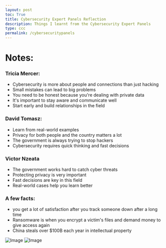 ```yaml
---
layout: post
toc: True
title: Cybersecurity Expert Panels Reflection
description: Things I learnt from the Cybersecurity Expert Panels
type: ccc
permalink: /cybersecuritypanels
---
```


# Notes:

### Tricia Mercer:
- Cybersecurity is more about people and connections than just hacking
- Small mistakes can lead to big problems
- You need to be honest because you're dealing with private data
- It's important to stay aware and communicate well
- Start early and build relationships in the field

### David Tomasz:
- Learn from real-world examples
- Privacy for both people and the country matters a lot
- The government is always trying to stop hackers
- Cybersecurity requires quick thinking and fast decisions

### Victor Nzeata
- The government works hard to catch cyber threats
- Protecting privacy is very important
- Fast decisions are key in this field
- Real-world cases help you learn better

### A few facts:
- you get a lot of satisfaction after you track someone down after a long time
- Ransomware is when you encrypt a victim's files and demand money to give access again
- China steals over $100B each year in intellectual property

![Image](https://github.com/user-attachments/assets/91095700-7075-4573-8019-223206aaed43)
![Image](https://github.com/user-attachments/assets/1bf70cc8-f1f9-43b2-9328-22c8b98bf2a7)